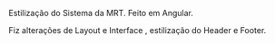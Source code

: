Estilização do Sistema da MRT.
Feito em Angular.

Fiz alterações de Layout e Interface , estilização do Header e Footer.

